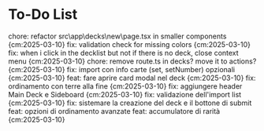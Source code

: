 # To-Do List

chore: refactor src\app\decks\new\page.tsx in smaller components {cm:2025-03-10}
fix: validation check for missing colors {cm:2025-03-10}
fix: when i click in the decklist but not if there is no deck, close context menu {cm:2025-03-10}
chore: remove route.ts in decks? move it to actions? {cm:2025-03-10}
fix: import con info carte (set, setNumber) opzionali {cm:2025-03-10}
feat: fare aprire card modal nel deck {cm:2025-03-10}
fix: ordinamento con terre alla fine {cm:2025-03-10}
fix: aggiungere header Main Deck e Sideboard {cm:2025-03-10}
fix: validazione dell'import list {cm:2025-03-10}
fix: sistemare la creazione del deck e il bottone di submit
feat: opzioni di ordinamento avanzate
feat: accumulatore di rarità {cm:2025-03-10}
